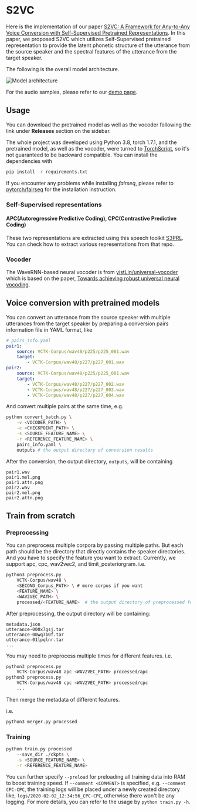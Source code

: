 # S2VC

Here is the implementation of our paper [S2VC: A Framework for Any-to-Any Voice Conversion with Self-Supervised Pretrained Representations](https://arxiv.org/abs/2104.02901). In this paper, we proposed S2VC which utilizes Self-Supervised pretrained representation to provide the latent phonetic structure of the utterance from the source speaker and the spectral features of the utterance from the target speaker.

The following is the overall model architecture.

![Model architecture](docs/imgs/model.png)

For the audio samples, please refer to our [demo page](https://howard1337.github.io/S2VC/).

## Usage

You can download the pretrained model as well as the vocoder following the link under **Releases** section on the sidebar.

The whole project was developed using Python 3.8, torch 1.7.1, and the pretrained model, as well as the vocoder, were turned to [TorchScript](https://pytorch.org/docs/stable/jit.html), so it's not guaranteed to be backward compatible.
You can install the dependencies with

```bash
pip install -r requirements.txt
```

If you encounter any problems while installing *fairseq*, please refer to [pytorch/fairseq](https://github.com/pytorch/fairseq) for the installation instruction.

### Self-Supervised representations

#### APC(Autoregressive Predictive Coding), CPC(Contrastive Predictive Coding)
These two representations are extracted using this speech toolkit [S3PRL](https://github.com/s3prl/s3prl).
You can check how to extract various representations from that repo.

### Vocoder

The WaveRNN-based neural vocoder is from [yistLin/universal-vocoder](https://github.com/yistLin/universal-vocoder) which is based on the paper, [Towards achieving robust universal neural vocoding](https://arxiv.org/abs/1811.06292).

## Voice conversion with pretrained models

You can convert an utterance from the source speaker with multiple utterances from the target speaker by preparing a conversion pairs information file in YAML format, like
```YAML
# pairs_info.yaml
pair1:
    source: VCTK-Corpus/wav48/p225/p225_001.wav
    target:
        - VCTK-Corpus/wav48/p227/p227_001.wav
pair2:
    source: VCTK-Corpus/wav48/p225/p225_001.wav
    target:
        - VCTK-Corpus/wav48/p227/p227_002.wav
        - VCTK-Corpus/wav48/p227/p227_003.wav
        - VCTK-Corpus/wav48/p227/p227_004.wav
```

And convert multiple pairs at the same time, e.g.
```bash
python convert_batch.py \
    -v <VOCODER_PATH> \
    -c <CHECKPOINT_PATH> \
    -s <SOURCE_FEATURE_NAME> \
    -r <REFERENCE_FEATURE_NAME> \
    pairs_info.yaml \
    outputs # the output directory of conversion results
```

After the conversion, the output directory, `outputs`, will be containing
```text
pair1.wav
pair1.mel.png
pair1.attn.png
pair2.wav
pair2.mel.png
pair2.attn.png
```

## Train from scratch

### Preprocessing
You can preprocess multiple corpora by passing multiple paths.
But each path should be the directory that directly contains the speaker directories.
And you have to specify the feature you want to extract.
Currently, we support apc, cpc, wav2vec2, and timit_posteriorgram.
i.e.
```bash
python3 preprocess.py
    VCTK-Corpus/wav48 \
    <SECOND_Corpus_PATH> \ # more corpus if you want
    <FEATURE_NAME> \
    <WAV2VEC_PATH> \
    processed/<FEATURE_NAME>  # the output directory of preprocessed features
```
After preprocessing, the output directory will be containing:
```text
metadata.json
utterance-000x7gsj.tar
utterance-00wq7b0f.tar
utterance-01lpqlnr.tar
...
```

You may need to preprocess multiple times for different features.
i.e.
```bash
python3 preprocess.py
    VCTK-Corpus/wav48 apc <WAV2VEC_PATH> processed/apc
python3 preprocess.py
    VCTK-Corpus/wav48 cpc <WAV2VEC_PATH> processed/cpc
    ...
```

Then merge the metadata of different features.

i.e.
```bash
python3 merger.py processed
```


### Training

```bash
python train.py processed
    --save_dir ./ckpts \
    -s <SOURCE_FEATURE_NAME> \
    -r <REFERENCE_FEATURE_NAME>
```


You can further specify `--preload` for preloading all training data into RAM to boost training speed.
If `--comment <COMMENT>` is specified, e.g. `--comment CPC-CPC`, the training logs will be placed under a newly created directory like, `logs/2020-02-02_12:34:56_CPC-CPC`, otherwise there won't be any logging.
For more details, you can refer to the usage by `python train.py -h`.

